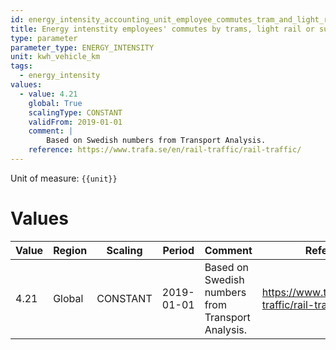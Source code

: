 ```yaml
---
id: energy_intensity_accounting_unit_employee_commutes_tram_and_light_rail
title: Energy intenstity employees' commutes by trams, light rail or subways
type: parameter
parameter_type: ENERGY_INTENSITY
unit: kwh_vehicle_km
tags:
  - energy_intensity
values:
  - value: 4.21
    global: True
    scalingType: CONSTANT
    validFrom: 2019-01-01
    comment: |
        Based on Swedish numbers from Transport Analysis.
    reference: https://www.trafa.se/en/rail-traffic/rail-traffic/
---
```



Unit of measure: `{{unit}}`


# Values


| Value | Region | Scaling | Period | Comment | Reference |
|-------|--------|---------|--------|---------|-----------|
| 4.21 | Global | CONSTANT | 2019-01-01 | Based on Swedish numbers from Transport Analysis. | https://www.trafa.se/en/rail-traffic/rail-traffic/ |


